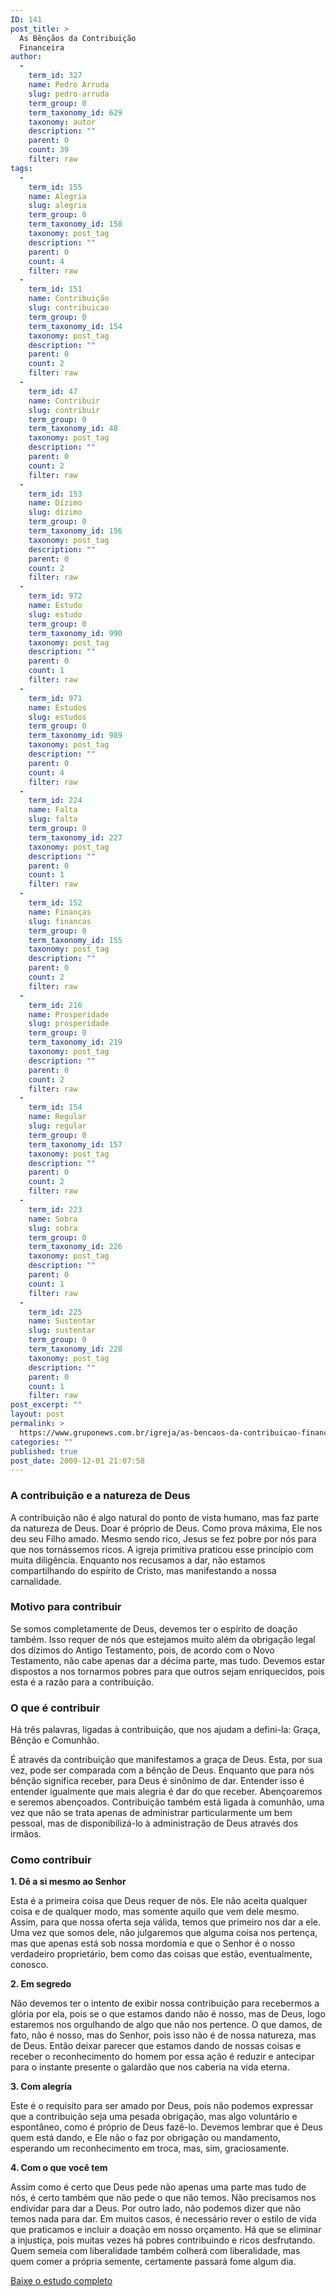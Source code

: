 ```yaml
---
ID: 141
post_title: >
  As Bênçãos da Contribuição
  Financeira
author:
  - 
    term_id: 327
    name: Pedro Arruda
    slug: pedro-arruda
    term_group: 0
    term_taxonomy_id: 629
    taxonomy: autor
    description: ""
    parent: 0
    count: 39
    filter: raw
tags:
  - 
    term_id: 155
    name: Alegria
    slug: alegria
    term_group: 0
    term_taxonomy_id: 158
    taxonomy: post_tag
    description: ""
    parent: 0
    count: 4
    filter: raw
  - 
    term_id: 151
    name: Contribuição
    slug: contribuicao
    term_group: 0
    term_taxonomy_id: 154
    taxonomy: post_tag
    description: ""
    parent: 0
    count: 2
    filter: raw
  - 
    term_id: 47
    name: Contribuir
    slug: contribuir
    term_group: 0
    term_taxonomy_id: 48
    taxonomy: post_tag
    description: ""
    parent: 0
    count: 2
    filter: raw
  - 
    term_id: 153
    name: Dízimo
    slug: dizimo
    term_group: 0
    term_taxonomy_id: 156
    taxonomy: post_tag
    description: ""
    parent: 0
    count: 2
    filter: raw
  - 
    term_id: 972
    name: Estudo
    slug: estudo
    term_group: 0
    term_taxonomy_id: 990
    taxonomy: post_tag
    description: ""
    parent: 0
    count: 1
    filter: raw
  - 
    term_id: 971
    name: Estudos
    slug: estudos
    term_group: 0
    term_taxonomy_id: 989
    taxonomy: post_tag
    description: ""
    parent: 0
    count: 4
    filter: raw
  - 
    term_id: 224
    name: Falta
    slug: falta
    term_group: 0
    term_taxonomy_id: 227
    taxonomy: post_tag
    description: ""
    parent: 0
    count: 1
    filter: raw
  - 
    term_id: 152
    name: Finanças
    slug: financas
    term_group: 0
    term_taxonomy_id: 155
    taxonomy: post_tag
    description: ""
    parent: 0
    count: 2
    filter: raw
  - 
    term_id: 216
    name: Prosperidade
    slug: prosperidade
    term_group: 0
    term_taxonomy_id: 219
    taxonomy: post_tag
    description: ""
    parent: 0
    count: 2
    filter: raw
  - 
    term_id: 154
    name: Regular
    slug: regular
    term_group: 0
    term_taxonomy_id: 157
    taxonomy: post_tag
    description: ""
    parent: 0
    count: 2
    filter: raw
  - 
    term_id: 223
    name: Sobra
    slug: sobra
    term_group: 0
    term_taxonomy_id: 226
    taxonomy: post_tag
    description: ""
    parent: 0
    count: 1
    filter: raw
  - 
    term_id: 225
    name: Sustentar
    slug: sustentar
    term_group: 0
    term_taxonomy_id: 228
    taxonomy: post_tag
    description: ""
    parent: 0
    count: 1
    filter: raw
post_excerpt: ""
layout: post
permalink: >
  https://www.gruponews.com.br/igreja/as-bencaos-da-contribuicao-financeira
categories: ""
published: true
post_date: 2009-12-01 21:07:58
---
```

<h3>A contribuição e a natureza de Deus</h3>
A contribuição não é algo natural do ponto de vista humano, mas faz parte da natureza de Deus. Doar é próprio de Deus. Como prova máxima, Ele nos deu seu Filho amado. Mesmo sendo rico, Jesus se fez pobre por nós para que nos tornássemos ricos. A igreja primitiva praticou esse princípio com muita diligência. Enquanto nos recusamos a dar, não estamos compartilhando do espírito de Cristo, mas manifestando a nossa carnalidade.
<h3>Motivo para contribuir</h3>
Se somos completamente de Deus, devemos ter o espírito de doação também. Isso requer de nós que estejamos muito além da obrigação legal dos dízimos do Antigo Testamento, pois, de acordo com o Novo Testamento, não cabe apenas dar a décima parte, mas tudo. Devemos estar dispostos a nos tornarmos pobres para que outros sejam enriquecidos, pois esta é a razão para a contribuição.
<h3>O que é contribuir</h3>
Há três palavras, ligadas à contribuição, que nos ajudam a defini-la: Graça, Bênção e Comunhão.

É através da contribuição que manifestamos a graça de Deus. Esta, por sua vez, pode ser comparada com a bênção de Deus. Enquanto que para nós bênção significa receber, para Deus é sinônimo de dar. Entender isso é entender igualmente que mais alegria é dar do que receber. Abençoaremos e seremos abençoados. Contribuição também está ligada à comunhão, uma vez que não se trata apenas de administrar particularmente um bem pessoal, mas de disponibilizá-lo à administração de Deus através dos irmãos.
<h3>Como contribuir</h3>
<strong>1. Dê a si mesmo ao Senhor</strong>

Esta é a primeira coisa que Deus requer de nós. Ele não aceita qualquer coisa e de qualquer modo, mas somente aquilo que vem dele mesmo. Assim, para que nossa oferta seja válida, temos que primeiro nos dar a ele. Uma vez que somos dele, não julgaremos que alguma coisa nos pertença, mas que apenas está sob nossa mordomia e que o Senhor é o nosso verdadeiro proprietário, bem como das coisas que estão, eventualmente, conosco.

<strong>2. Em segredo</strong>

Não devemos ter o intento de exibir nossa contribuição para recebermos a glória por ela, pois se o que estamos dando não é nosso, mas de Deus, logo estaremos nos orgulhando de algo que não nos pertence. O que damos, de fato, não é nosso, mas do Senhor, pois isso não é de nossa natureza, mas de Deus. Então deixar parecer que estamos dando de nossas coisas e receber o reconhecimento do homem por essa ação é reduzir e antecipar para o instante presente o galardão que nos caberia na vida eterna.

<strong>3. Com alegria</strong>

Este é o requisito para ser amado por Deus, pois não podemos expressar que a contribuição seja uma pesada obrigação, mas algo voluntário e espontâneo, como é próprio de Deus fazê-lo. Devemos lembrar que é Deus quem está dando, e Ele não o faz por obrigação ou mandamento, esperando um reconhecimento em troca, mas, sim, graciosamente.

<strong>4. Com o que você tem</strong>

Assim como é certo que Deus pede não apenas uma parte mas tudo de nós, é certo também que não pede o que não temos. Não precisamos nos endividar para dar a Deus. Por outro lado, não podemos dizer que não temos nada para dar. Em muitos casos, é necessário rever o estilo de vida que praticamos e incluir a doação em nosso orçamento. Há que se eliminar a injustiça, pois muitas vezes há pobres contribuindo e ricos desfrutando. Quem semeia com liberalidade também colherá com liberalidade, mas quem comer a própria semente, certamente passará fome algum dia.

<a href="http://www.gruponews.com.br/wp-content/uploads/2009/12/contribuicao_site.pdf">Baixe o estudo completo</a>